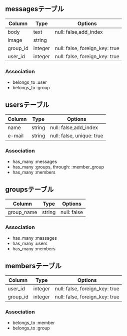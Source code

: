 ## messagesテーブル
|Column|Type|Options|
|------|----|-------|
|body|text|null: false,add_index|
|image|string| |
|group_id|integer|null: false, foreign_key: true|
|user_id|integer|null: false, foreign_key: true|

### Association
- belongs_to :user
- belongs_to :group


## usersテーブル
|Column|Type|Options|
|------|----|-------|
|name|string|null: false,add_index|
|e-mail|string|null: false, unique: true|

### Association
- has_many :messages
- has_many :groups, through: :member_group
- has_many :members


## groupsテーブル
|Column|Type|Options|
|------|----|-------|
|group_name|string|null: false|

### Association
- has_many :massages
- has_many :users
- has_many :members

## membersテーブル
|Column|Type|Options|
|------|----|-------|
|user_id|integer|null: false, foreign_key: true|
|group_id|integer|null: false, foreign_key: true|

### Association
- belongs_to :member
- belongs_to :group




